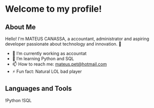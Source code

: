 # Welcome to my profile!

## About Me
Hello! I'm MATEUS CANASSA, a accountant, administrator and aspiring developer passionate about technology and innovation. 🚀

- 🔭 I’m currently working as accountat
- 🌱 I’m learning Python and SQL
- 📫 How to reach me: mateus.pet@hotmail.com
- ⚡ Fun fact: Natural LOL bad player

## Languages and Tools
!Python
!SQL
